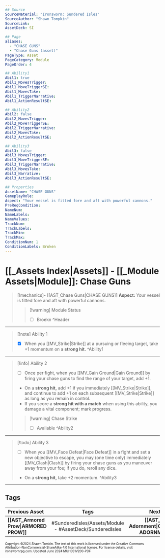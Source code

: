 ```yaml
---
## Source
SourceMaterial: "Ironsworn: Sundered Isles"
SourceAuthor: "Shawn Tompkin"
SourceLink: 
AssetDeck: SI

## Page
aliases:
  - "CHASE GUNS"
  - "Chase Guns (asset)"
PageType: Asset
PageCategory: Module
PageOrder: 4

## Ability1
Abil1: true
Abil1_MovesTrigger: 
Abil1_MoveTriggerSE: 
Abil1_MovesTake: 
Abil1_TriggerNarrative: 
Abil1_ActionResultSE: 

## Ability2
Abil2: false
Abil2_MovesTrigger: 
Abil2_MoveTriggerSE: 
Abil2_TriggerNarrative: 
Abil2_MovesTake: 
Abil2_ActionResultSE: 

## Ability3
Abil3: false
Abil3_MovesTrigger: 
Abil3_MoveTriggerSE: 
Abil3_TriggerNarrative: 
Abil3_MovesTake: 
Abil3_Narrative: 
Abil3_ActionResultSE: 

## Properties
AssetName: "CHASE GUNS"
GameplayRole: 
Aspect: "Your vessel is fitted fore and aft with powerful cannons."
PreReqCondition: 
NameNum: 
NameLabels: 
NameValues: 
TrackNum: 
TrackLabels: 
TrackMin: 
TrackMax: 
ConditionNum: 1
ConditionLabels: Broken
---
```


# [[_Assets Index|Assets]] - [[_Module Assets|Module]]: Chase Guns

> [!mechanics]- [[AST_Chase Guns|CHASE GUNS]]
> **Aspect:** Your vessel is fitted fore and aft with powerful cannons.
> > [!warning] Module Status
> > - [ ] Broekn ^Header
___

> [!note] Ability 1
> - [x] When you [[MV_Strike|Strike]] at a pursuing or fleeing target, take +1 momentum on a **strong hit.** ^Ability1
___
> [!info] Ability 2
> - [ ] Once per fight, when you [[MV_Gain Ground|Gain Ground]] by firing your chase guns to find the range of your target, add +1.
> - On a **strong hit,** add +1 if you immediately [[MV_Strike|Strike]], and continue to add +1 on each subsequent [[MV_Strike|Strike]] as long as you remain in control.
> - If you score a **strong hit with a match** when using this ability, you damage a vital component; mark progress.
> > [!warning] Chase Strike
> > - [ ] Available ^Ability2
___
> [!todo] Ability 3
> - [ ] When you [[MV_Face Defeat|Face Defeat]] in a fight and set a new objective to escape, you may (one time only) immediately [[MV_Clash|Clash]] by firing your chase guns as you maneuver away from your foe; if you do, reroll any dice.
> - On a **strong hit,** take +2 momentum. ^Ability3
___
## Tags

| Previous Asset | Tags | Next Asset |
|:--- |:---:| ---:|
| **[[AST_Armored Prow\|ARMORED PROW]]** | #SunderedIsles/Assets/Module - #AssetDeck/SunderedIsles | **[[AST_Gilded Adornment\|GILDED ADORNMENT]]** |

<font size=-2>Copyright ©2024 Shawn Tomkin. The text of this work is licensed under the Creative Commons Attribution-NonCommercial-ShareAlike 4.0 International license. For license details, visit ironswornrpg.com. Updated June 2024 MUH051V200-PDF</font>